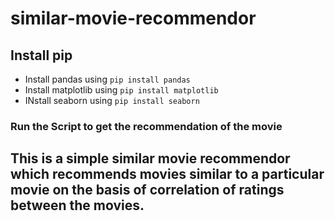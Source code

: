 # similar-movie-recommendor

## Install pip
* Install pandas using ```pip install pandas```
* Install matplotlib using ```pip install matplotlib```
* INstall seaborn using ```pip install seaborn```

### Run the Script to get the recommendation of the movie

## This is a simple similar movie recommendor which recommends movies similar to a particular movie on the basis of correlation of ratings between the movies.
